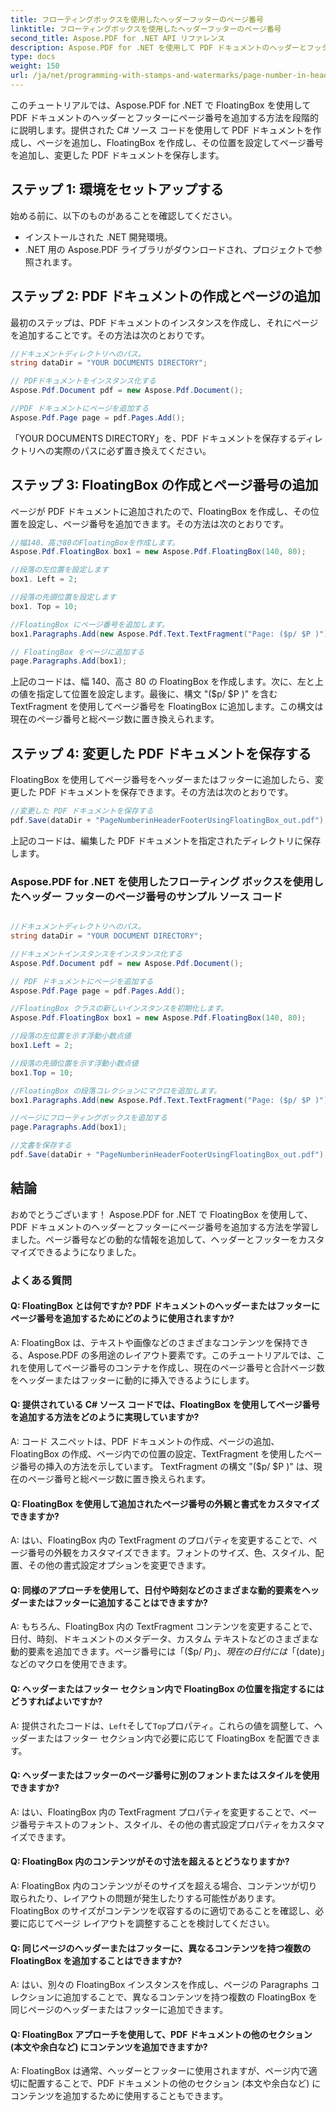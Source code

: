 ```yaml
---
title: フローティングボックスを使用したヘッダーフッターのページ番号
linktitle: フローティングボックスを使用したヘッダーフッターのページ番号
second_title: Aspose.PDF for .NET API リファレンス
description: Aspose.PDF for .NET を使用して PDF ドキュメントのヘッダーとフッターにページ番号を追加する方法を学びます。
type: docs
weight: 150
url: /ja/net/programming-with-stamps-and-watermarks/page-number-in-header-footer-using-floating-box/
---
```

このチュートリアルでは、Aspose.PDF for .NET で FloatingBox を使用して PDF ドキュメントのヘッダーとフッターにページ番号を追加する方法を段階的に説明します。提供された C# ソース コードを使用して PDF ドキュメントを作成し、ページを追加し、FloatingBox を作成し、その位置を設定してページ番号を追加し、変更した PDF ドキュメントを保存します。

## ステップ 1: 環境をセットアップする

始める前に、以下のものがあることを確認してください。

- インストールされた .NET 開発環境。
- .NET 用の Aspose.PDF ライブラリがダウンロードされ、プロジェクトで参照されます。

## ステップ 2: PDF ドキュメントの作成とページの追加

最初のステップは、PDF ドキュメントのインスタンスを作成し、それにページを追加することです。その方法は次のとおりです。

```csharp
//ドキュメントディレクトリへのパス。
string dataDir = "YOUR DOCUMENTS DIRECTORY";

// PDFドキュメントをインスタンス化する
Aspose.Pdf.Document pdf = new Aspose.Pdf.Document();

//PDF ドキュメントにページを追加する
Aspose.Pdf.Page page = pdf.Pages.Add();
```

「YOUR DOCUMENTS DIRECTORY」を、PDF ドキュメントを保存するディレクトリへの実際のパスに必ず置き換えてください。

## ステップ 3: FloatingBox の作成とページ番号の追加

ページが PDF ドキュメントに追加されたので、FloatingBox を作成し、その位置を設定し、ページ番号を追加できます。その方法は次のとおりです。

```csharp
//幅140、高さ80のFloatingBoxを作成します。
Aspose.Pdf.FloatingBox box1 = new Aspose.Pdf.FloatingBox(140, 80);

//段落の左位置を設定します
box1. Left = 2;

//段落の先頭位置を設定します
box1. Top = 10;

//FloatingBox にページ番号を追加します。
box1.Paragraphs.Add(new Aspose.Pdf.Text.TextFragment("Page: ($p/ $P )"));

// FloatingBox をページに追加する
page.Paragraphs.Add(box1);
```

上記のコードは、幅 140、高さ 80 の FloatingBox を作成します。次に、左と上の値を指定して位置を設定します。最後に、構文 "($p/ $P )" を含む TextFragment を使用してページ番号を FloatingBox に追加します。この構文は現在のページ番号と総ページ数に置き換えられます。

## ステップ 4: 変更した PDF ドキュメントを保存する

FloatingBox を使用してページ番号をヘッダーまたはフッターに追加したら、変更した PDF ドキュメントを保存できます。その方法は次のとおりです。

```csharp
//変更した PDF ドキュメントを保存する
pdf.Save(dataDir + "PageNumberinHeaderFooterUsingFloatingBox_out.pdf");
```

上記のコードは、編集した PDF ドキュメントを指定されたディレクトリに保存します。

### Aspose.PDF for .NET を使用したフローティング ボックスを使用したヘッダー フッターのページ番号のサンプル ソース コード 
```csharp

//ドキュメントディレクトリへのパス。
string dataDir = "YOUR DOCUMENT DIRECTORY";

//ドキュメントインスタンスをインスタンス化する
Aspose.Pdf.Document pdf = new Aspose.Pdf.Document();

// PDF ドキュメントにページを追加する
Aspose.Pdf.Page page = pdf.Pages.Add();

//FloatingBox クラスの新しいインスタンスを初期化します。
Aspose.Pdf.FloatingBox box1 = new Aspose.Pdf.FloatingBox(140, 80);

//段落の左位置を示す浮動小数点値
box1.Left = 2;

//段落の先頭位置を示す浮動小数点値
box1.Top = 10;

//FloatingBox の段落コレクションにマクロを追加します。
box1.Paragraphs.Add(new Aspose.Pdf.Text.TextFragment("Page: ($p/ $P )"));

//ページにフローティングボックスを追加する
page.Paragraphs.Add(box1);

//文書を保存する
pdf.Save(dataDir + "PageNumberinHeaderFooterUsingFloatingBox_out.pdf");

```

## 結論

おめでとうございます！ Aspose.PDF for .NET で FloatingBox を使用して、PDF ドキュメントのヘッダーとフッターにページ番号を追加する方法を学習しました。ページ番号などの動的な情報を追加して、ヘッダーとフッターをカスタマイズできるようになりました。

### よくある質問

#### Q: FloatingBox とは何ですか? PDF ドキュメントのヘッダーまたはフッターにページ番号を追加するためにどのように使用されますか?

A: FloatingBox は、テキストや画像などのさまざまなコンテンツを保持できる、Aspose.PDF の多用途のレイアウト要素です。このチュートリアルでは、これを使用してページ番号のコンテナを作成し、現在のページ番号と合計ページ数をヘッダーまたはフッターに動的に挿入できるようにします。

#### Q: 提供されている C# ソース コードでは、FloatingBox を使用してページ番号を追加する方法をどのように実現していますか?

A: コード スニペットは、PDF ドキュメントの作成、ページの追加、FloatingBox の作成、ページ内での位置の設定、TextFragment を使用したページ番号の挿入の方法を示しています。 TextFragment の構文 "($p/ $P )" は、現在のページ番号と総ページ数に置き換えられます。

#### Q: FloatingBox を使用して追加されたページ番号の外観と書式をカスタマイズできますか?

A: はい、FloatingBox 内の TextFragment のプロパティを変更することで、ページ番号の外観をカスタマイズできます。フォントのサイズ、色、スタイル、配置、その他の書式設定オプションを変更できます。

#### Q: 同様のアプローチを使用して、日付や時刻などのさまざまな動的要素をヘッダーまたはフッターに追加することはできますか?

A: もちろん、FloatingBox 内の TextFragment コンテンツを変更することで、日付、時刻、ドキュメントのメタデータ、カスタム テキストなどのさまざまな動的要素を追加できます。ページ番号には「($p/ $P )」、現在の日付には「($date)」などのマクロを使用できます。

#### Q: ヘッダーまたはフッター セクション内で FloatingBox の位置を指定するにはどうすればよいですか?
 A: 提供されたコードは、`Left`そして`Top`プロパティ。これらの値を調整して、ヘッダーまたはフッター セクション内で必要に応じて FloatingBox を配置できます。

#### Q: ヘッダーまたはフッターのページ番号に別のフォントまたはスタイルを使用できますか?

A: はい、FloatingBox 内の TextFragment プロパティを変更することで、ページ番号テキストのフォント、スタイル、その他の書式設定プロパティをカスタマイズできます。

#### Q: FloatingBox 内のコンテンツがその寸法を超えるとどうなりますか?

A: FloatingBox 内のコンテンツがそのサイズを超える場合、コンテンツが切り取られたり、レイアウトの問題が発生したりする可能性があります。 FloatingBox のサイズがコンテンツを収容するのに適切であることを確認し、必要に応じてページ レイアウトを調整することを検討してください。

#### Q: 同じページのヘッダーまたはフッターに、異なるコンテンツを持つ複数の FloatingBox を追加することはできますか?

A: はい、別々の FloatingBox インスタンスを作成し、ページの Paragraphs コレクションに追加することで、異なるコンテンツを持つ複数の FloatingBox を同じページのヘッダーまたはフッターに追加できます。

#### Q: FloatingBox アプローチを使用して、PDF ドキュメントの他のセクション (本文や余白など) にコンテンツを追加できますか?

A: FloatingBox は通常、ヘッダーとフッターに使用されますが、ページ内で適切に配置することで、PDF ドキュメントの他のセクション (本文や余白など) にコンテンツを追加するために使用することもできます。